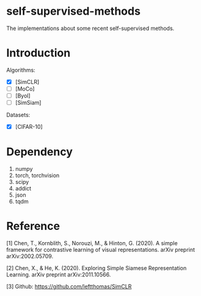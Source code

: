 # self-supervised-methods

The implementations about some recent self-supervised methods.

# Introduction

Algorithms:

- [x] [SimCLR]
- [ ] [MoCo]
- [ ] [Byol] 
- [ ] [SimSiam]

Datasets:

- [x] [CIFAR-10]

# Dependency

1. numpy
2. torch, torchvision
3. scipy
4. addict
5. json
6. tqdm

# Reference

[1] Chen, T., Kornblith, S., Norouzi, M., & Hinton, G. (2020). A simple framework for contrastive learning of visual representations. arXiv preprint arXiv:2002.05709.

[2] Chen, X., & He, K. (2020). Exploring Simple Siamese Representation Learning. arXiv preprint arXiv:2011.10566.

[3] Github: https://github.com/leftthomas/SimCLR